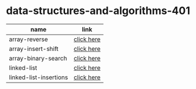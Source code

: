 # data-structures-and-algorithms-401

name                    | link
-------------------     |-----------------------------
array-reverse           | [click here](array-reverse/README.md)
array-insert-shift      | [click here](array-insert-shift/README.md)
array-binary-search     | [click here](array-insert-shift/README.md)
linked-list             | [click here](linked-list/README.md)
linked-list-insertions  | [click here](linked-list-insertions/README.md)